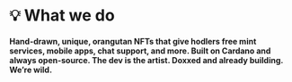 # 💡 What we do

#### Hand-drawn, unique, orangutan NFTs that give hodlers free mint services, mobile apps, chat support, and more. Built on Cardano and always open-source. The dev is the artist. Doxxed and already building. We’re wild.
